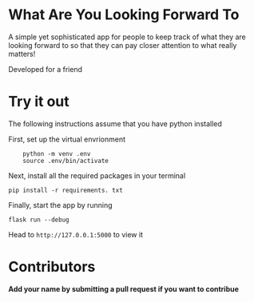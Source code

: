 # What Are You Looking Forward To

A simple yet sophisticated app for people to keep track of what they are looking forward to so that they can pay closer attention to what really matters!

Developed for a friend

# Try it out

The following instructions assume that you have python installed

First, set up the virtual envrionment

```
    python -m venv .env
    source .env/bin/activate
```

Next, install all the required packages in your terminal

```
pip install -r requirements. txt
```

Finally, start the app by running

```
flask run --debug
```

Head to `http://127.0.0.1:5000` to view it

# Contributors

**Add your name by submitting a pull request if you want to contribue**
